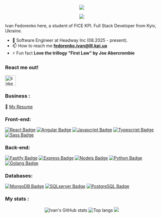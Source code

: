 <p align="center">
  <img src="https://capsule-render.vercel.app/api?type=waving&color=gradient&text=Hola!&height=100&section=header"/>
</p>

<div align="center"> 
   <a href="https://git.io/typing-svg">
     <img src="https://readme-typing-svg.herokuapp.com/?lines=Cyborgs+survived,+concrete+did+not." />
   </a>
 </div>

Ivan Fedorenko here, a student of FICE KPI. Full Stack Developer from Kyiv, Ukraine.
- 🔭 Software Engineer at Headway Inc (08.2025 - present).
- 📫 How to reach me **fedorenko.ivan@lll.kpi.ua**
- ⚡ Fun fact **Love the trillogy "First Law" by Joe Abercrombie**

### React me out!
<div>
  <a href="https://www.linkedin.com/in/fedorenkoivan/">
    <img src="https://custom-icon-badges.demolab.com/badge/LinkedIn-0A66C2?logo=linkedin-white&logoColor=fff" height="35" alt="linkedin logo"  />
  </a>
</div>

### Business :
:paperclip: [My Resume](https://www.linkedin.com/feed/update/urn:li:activity:7324082720077185026/)

### Front-end:  
[![React Badge](https://img.shields.io/badge/-React-61DBFB?style=for-the-badge&labelColor=black&logo=react&logoColor=61DBFB)](#) 
[![Angular Badge](https://img.shields.io/badge/-Angular-red?style=for-the-badge&labelColor=black&logo=angular&logoColor=red)](#) 
[![Javascript Badge](https://img.shields.io/badge/-Javascript-F0DB4F?style=for-the-badge&labelColor=black&logo=javascript&logoColor=F0DB4F)](#) 
[![Typescript Badge](https://img.shields.io/badge/-Typescript-007acc?style=for-the-badge&labelColor=black&logo=typescript&logoColor=007acc)](#) 
[![Sass Badge](https://img.shields.io/badge/-Sass-e535ab?style=for-the-badge&labelColor=black&logo=sass&logoColor=e535ab)](#)   

### Back-end:  
[![Fastify Badge](https://img.shields.io/badge/Fastify-000000?style=for-the-badge&logo=fastify&logoColor=3C873A)](#)
[![Express Badge](https://img.shields.io/badge/express.js-000000?style=for-the-badge&logo=express&logoColor=white)](#)
[![Nodejs Badge](https://img.shields.io/badge/-Nodejs-3C873A?style=for-the-badge&labelColor=black&logo=node.js&logoColor=3C873A)](#) 
[![Python Badge](https://img.shields.io/badge/python-3670A0?style=for-the-badge&logo=python&logoColor=ffdd54)](#) 
[![Golang Badge](https://img.shields.io/badge/Go-00ADD8?logo=Go&logoColor=white&style=for-the-badge)](#) 


### Databases:  
[![MongoDB Badge](https://img.shields.io/badge/-MongoDB-black?style=for-the-badge&logo=mongodb&logoColor=green)](#)
[![SQLserver Badge](https://img.shields.io/badge/SQL-003B57?style=for-the-badge&labelColor=black&logo=sqlite&logoColor=white)](#)
[![PostgreSQL Badge](https://img.shields.io/badge/postgresql-4169e1?style=for-the-badge&logo=postgresql&logoColor=white)](#)

### My stats :
<div align="center">
<img alt="Ivan's GitHub stats" src="https://github-readme-stats.vercel.app/api?username=fedorenkoivan&rank_icon=percentile&theme=radical"/>
<img alt="Top langs" src="https://github-readme-stats.vercel.app/api/top-langs/?username=fedorenkoivan&layout=compact&&langs_count=20&theme=radical"/>
<img src="https://capsule-render.vercel.app/api?type=waving&color=gradient&height=100&section=footer"/>
</div>
